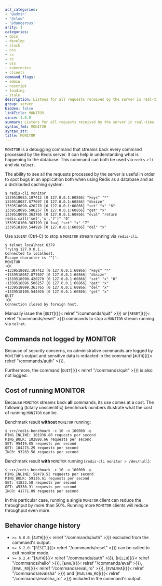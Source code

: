 ```yaml
---
acl_categories:
- '@admin'
- '@slow'
- '@dangerous'
arity: 1
categories:
- docs
- develop
- stack
- oss
- rs
- rc
- oss
- kubernetes
- clients
command_flags:
- admin
- noscript
- loading
- stale
description: Listens for all requests received by the server in real-time.
group: server
hidden: false
linkTitle: MONITOR
since: 1.0.0
summary: Listens for all requests received by the server in real-time.
syntax_fmt: MONITOR
syntax_str: ''
title: MONITOR
---
```

`MONITOR` is a debugging command that streams back every command processed by
the Redis server.
It can help in understanding what is happening to the database.
This command can both be used via `redis-cli` and via `telnet`.

The ability to see all the requests processed by the server is useful in order
to spot bugs in an application both when using Redis as a database and as a
distributed caching system.

```
$ redis-cli monitor
1339518083.107412 [0 127.0.0.1:60866] "keys" "*"
1339518087.877697 [0 127.0.0.1:60866] "dbsize"
1339518090.420270 [0 127.0.0.1:60866] "set" "x" "6"
1339518096.506257 [0 127.0.0.1:60866] "get" "x"
1339518099.363765 [0 127.0.0.1:60866] "eval" "return redis.call('set','x','7')" "0"
1339518100.363799 [0 lua] "set" "x" "7"
1339518100.544926 [0 127.0.0.1:60866] "del" "x"
```

Use `SIGINT` (Ctrl-C) to stop a `MONITOR` stream running via `redis-cli`.

```
$ telnet localhost 6379
Trying 127.0.0.1...
Connected to localhost.
Escape character is '^]'.
MONITOR
+OK
+1339518083.107412 [0 127.0.0.1:60866] "keys" "*"
+1339518087.877697 [0 127.0.0.1:60866] "dbsize"
+1339518090.420270 [0 127.0.0.1:60866] "set" "x" "6"
+1339518096.506257 [0 127.0.0.1:60866] "get" "x"
+1339518099.363765 [0 127.0.0.1:60866] "del" "x"
+1339518100.544926 [0 127.0.0.1:60866] "get" "x"
QUIT
+OK
Connection closed by foreign host.
```

Manually issue the [`QUIT`]({{< relref "/commands/quit" >}}) or [`RESET`]({{< relref "/commands/reset" >}}) commands to stop a `MONITOR` stream running
via `telnet`.

## Commands not logged by MONITOR

Because of security concerns, no administrative commands are logged
by `MONITOR`'s output and sensitive data is redacted in the command [`AUTH`]({{< relref "/commands/auth" >}}).

Furthermore, the command [`QUIT`]({{< relref "/commands/quit" >}}) is also not logged.

## Cost of running MONITOR

Because `MONITOR` streams back **all** commands, its use comes at a cost.
The following (totally unscientific) benchmark numbers illustrate what the cost
of running `MONITOR` can be.

Benchmark result **without** `MONITOR` running:

```
$ src/redis-benchmark -c 10 -n 100000 -q
PING_INLINE: 101936.80 requests per second
PING_BULK: 102880.66 requests per second
SET: 95419.85 requests per second
GET: 104275.29 requests per second
INCR: 93283.58 requests per second
```

Benchmark result **with** `MONITOR` running (`redis-cli monitor > /dev/null`):

```
$ src/redis-benchmark -c 10 -n 100000 -q
PING_INLINE: 58479.53 requests per second
PING_BULK: 59136.61 requests per second
SET: 41823.50 requests per second
GET: 45330.91 requests per second
INCR: 41771.09 requests per second
```

In this particular case, running a single `MONITOR` client can reduce the
throughput by more than 50%.
Running more `MONITOR` clients will reduce throughput even more.

## Behavior change history

*   `>= 6.0.0`: [`AUTH`]({{< relref "/commands/auth" >}}) excluded from the command's output.
*   `>= 6.2.0`: "[`RESET`]({{< relref "/commands/reset" >}}) can be called to exit monitor mode.
*   `>= 6.2.4`: "[`AUTH`]({{< relref "/commands/auth" >}}), [`HELLO`]({{< relref "/commands/hello" >}}), [`EVAL`]({{< relref "/commands/eval" >}}), [`EVAL_RO`]({{< relref "/commands/eval_ro" >}}), [`EVALSHA`]({{< relref "/commands/evalsha" >}}) and [`EVALSHA_RO`]({{< relref "/commands/evalsha_ro" >}}) included in the command's output.